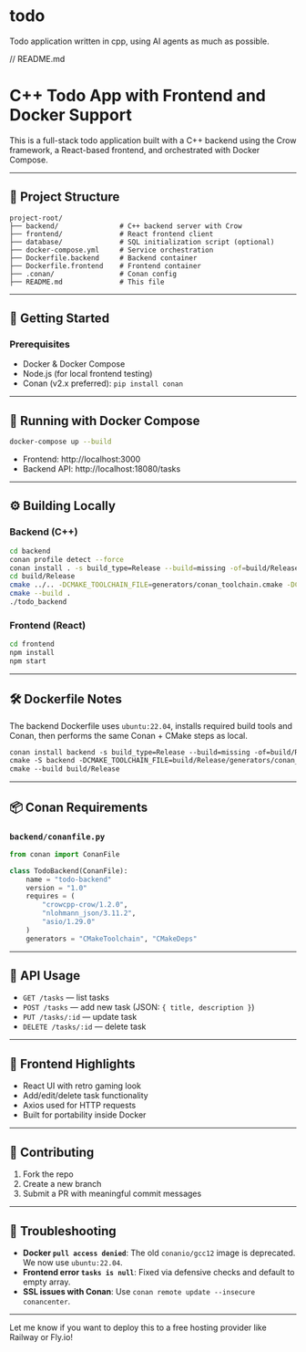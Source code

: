 # todo

Todo application written in cpp, using AI agents as much as possible.

// README.md

# C++ Todo App with Frontend and Docker Support

This is a full-stack todo application built with a C++ backend using the Crow framework, a React-based frontend, and orchestrated with Docker Compose.

---

## 🧩 Project Structure

```
project-root/
├── backend/               # C++ backend server with Crow
├── frontend/              # React frontend client
├── database/              # SQL initialization script (optional)
├── docker-compose.yml     # Service orchestration
├── Dockerfile.backend     # Backend container
├── Dockerfile.frontend    # Frontend container
├── .conan/                # Conan config
├── README.md              # This file
```

---

## 🚀 Getting Started

### Prerequisites

- Docker & Docker Compose
- Node.js (for local frontend testing)
- Conan (v2.x preferred): `pip install conan`

---

## 🐳 Running with Docker Compose

```bash
docker-compose up --build
```

- Frontend: http://localhost:3000
- Backend API: http://localhost:18080/tasks

---

## ⚙️ Building Locally

### Backend (C++)

```bash
cd backend
conan profile detect --force
conan install . -s build_type=Release --build=missing -of=build/Release
cd build/Release
cmake ../.. -DCMAKE_TOOLCHAIN_FILE=generators/conan_toolchain.cmake -DCMAKE_BUILD_TYPE=Release
cmake --build .
./todo_backend
```

### Frontend (React)

```bash
cd frontend
npm install
npm start
```

---

## 🛠 Dockerfile Notes

The backend Dockerfile uses `ubuntu:22.04`, installs required build tools and Conan, then performs the same Conan + CMake steps as local.

```Dockerfile
conan install backend -s build_type=Release --build=missing -of=build/Release
cmake -S backend -DCMAKE_TOOLCHAIN_FILE=build/Release/generators/conan_toolchain.cmake -DCMAKE_BUILD_TYPE=Release -B build/Release
cmake --build build/Release
```

---

## 📦 Conan Requirements

### `backend/conanfile.py`

```python
from conan import ConanFile

class TodoBackend(ConanFile):
    name = "todo-backend"
    version = "1.0"
    requires = (
        "crowcpp-crow/1.2.0",
        "nlohmann_json/3.11.2",
        "asio/1.29.0"
    )
    generators = "CMakeToolchain", "CMakeDeps"
```

---

## 🧪 API Usage

- `GET /tasks` — list tasks
- `POST /tasks` — add new task (JSON: `{ title, description }`)
- `PUT /tasks/:id` — update task
- `DELETE /tasks/:id` — delete task

---

## 🎨 Frontend Highlights

- React UI with retro gaming look
- Add/edit/delete task functionality
- Axios used for HTTP requests
- Built for portability inside Docker

---

## 🙌 Contributing

1. Fork the repo
2. Create a new branch
3. Submit a PR with meaningful commit messages

---

## 🧰 Troubleshooting

- **Docker `pull access denied`**: The old `conanio/gcc12` image is deprecated. We now use `ubuntu:22.04`.
- **Frontend error `tasks is null`**: Fixed via defensive checks and default to empty array.
- **SSL issues with Conan**: Use `conan remote update --insecure conancenter`.

---

Let me know if you want to deploy this to a free hosting provider like Railway or Fly.io!
